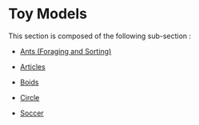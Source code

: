 # Toy Models

This section is composed of the following sub-section :

* [Ants (Foraging and Sorting)](references#Ants(ForagingandSorting))

* [Articles](references#Articles)

* [Boids](references#Boids)

* [Circle](references#Circle)

* [Soccer](references#Soccer)

